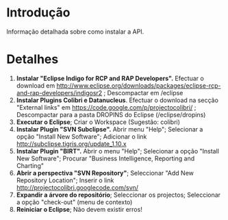 # Introdução #

Informação detalhada sobre como instalar a API.

# Detalhes #

  1. **Instalar "Eclipse Indigo for RCP and RAP Developers".** Efectuar o download em http://www.eclipse.org/downloads/packages/eclipse-rcp-and-rap-developers/indigosr2 ; Descompactar em /eclipse
  1. **Instalar Plugins Colibri e Datanucleus**. Efectuar o download na secção "External links" em https://code.google.com/p/projectocolibri/  ; Descompactar para a pasta DROPINS do Eclipse (/eclipse/dropins)
  1. **Executar o Eclipse**; Criar o Workspace (Sugestão: colibri)
  1. **Instalar Plugin "SVN Subclipse".** Abrir menu "Help"; Selecionar a opção "Install New Software"; Adicionar o link http://subclipse.tigris.org/update_1.10.x
  1. **Instalar Plugin "BIRT".** Abrir o menu "Help"; Selecionar a opção "Install New Software"; Procurar "Business Intelligence, Reporting and Charting"
  1. **Abrir a perspectiva "SVN Repository"**; Seleccionar "Add New Repository Location"; Inserir o link http://projectocolibri.googlecode.com/svn/
  1. **Expandir a árvore do repositório**; Seleccionar os projectos; Seleccionar a opção "check-out" (menu de contexto)
  1. **Reiniciar o Eclipse**; Não devem existir erros!